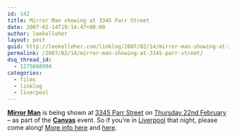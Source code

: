```yaml
---
id: 142
title: Mirror Man showing at 3345 Parr Street
date: 2007-02-14T19:14:47+00:00
author: leekelleher
layout: post
guid: http://leekelleher.com/linklog/2007/02/14/mirror-man-showing-at-3345-parr-street/
permalink: /2007/02/14/mirror-man-showing-at-3345-parr-street/
dsq_thread_id:
  - 1275668994
categories:
  - films
  - linklog
  - liverpool
---
```

**[Mirror Man](http://leekelleher.com/projects/films/#mirrorman)** is being shown at [3345 Parr Street](http://www.3345parrst.com/) on [Thursday 22nd February](http://upcoming.org/event/152243) &#8211; as part of the **[Canvas](http://www.myspace.com/canvasnight)** event. So if you&#8217;re in [Liverpool](http://www.visitliverpool.com/) that night, please come along! [More info here](http://blog.myspace.com/index.cfm?fuseaction=blog.view&friendID=147130515&blogID=222554959) and [here](http://blog.myspace.com/index.cfm?fuseaction=blog.view&friendID=145109714&blogID=219003717).